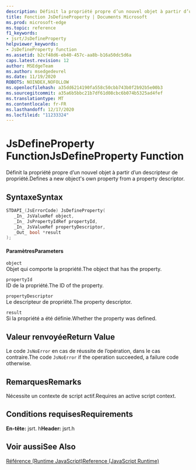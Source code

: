 ```yaml
---
description: Définit la propriété propre d’un nouvel objet à partir d’un descripteur de propriété.
title: Fonction JsDefineProperty | Documents Microsoft
ms.prod: microsoft-edge
ms.topic: reference
f1_keywords:
- jsrt/JsDefineProperty
helpviewer_keywords:
- JsDefineProperty function
ms.assetid: b2cf48d6-eb40-457c-aa8b-b16a50dc5d6a
caps.latest.revision: 12
author: MSEdgeTeam
ms.author: msedgedevrel
ms.date: 11/19/2020
ROBOTS: NOINDEX,NOFOLLOW
ms.openlocfilehash: a35dd6214190fa558c50cbb743b0f2b92b5e00b3
ms.sourcegitcommit: a35a6b5bbc21b7df61d08cbc6b074b5325ad4fef
ms.translationtype: MT
ms.contentlocale: fr-FR
ms.lasthandoff: 12/17/2020
ms.locfileid: "11233324"
---
```

# <span data-ttu-id="7a60f-103">JsDefineProperty Function</span><span class="sxs-lookup"><span data-stu-id="7a60f-103">JsDefineProperty Function</span></span>

<span data-ttu-id="7a60f-104">Définit la propriété propre d’un nouvel objet à partir d’un descripteur de propriété.</span><span class="sxs-lookup"><span data-stu-id="7a60f-104">Defines a new object's own property from a property descriptor.</span></span>  
  
## <span data-ttu-id="7a60f-105">Syntaxe</span><span class="sxs-lookup"><span data-stu-id="7a60f-105">Syntax</span></span>  
  
```cpp  
STDAPI_(JsErrorCode) JsDefineProperty(  
   _In_ JsValueRef object,  
   _In_ JsPropertyIdRef propertyId,  
   _In_ JsValueRef propertyDescriptor,  
   _Out_ bool *result  
);  
```  
  
#### <span data-ttu-id="7a60f-106">Paramètres</span><span class="sxs-lookup"><span data-stu-id="7a60f-106">Parameters</span></span>  
 `object`  
 <span data-ttu-id="7a60f-107">Objet qui comporte la propriété.</span><span class="sxs-lookup"><span data-stu-id="7a60f-107">The object that has the property.</span></span>  
  
 `propertyId`  
 <span data-ttu-id="7a60f-108">ID de la propriété.</span><span class="sxs-lookup"><span data-stu-id="7a60f-108">The ID of the property.</span></span>  
  
 `propertyDescriptor`  
 <span data-ttu-id="7a60f-109">Le descripteur de propriété.</span><span class="sxs-lookup"><span data-stu-id="7a60f-109">The property descriptor.</span></span>  
  
 `result`  
 <span data-ttu-id="7a60f-110">Si la propriété a été définie.</span><span class="sxs-lookup"><span data-stu-id="7a60f-110">Whether the property was defined.</span></span>  
  
## <span data-ttu-id="7a60f-111">Valeur renvoyée</span><span class="sxs-lookup"><span data-stu-id="7a60f-111">Return Value</span></span>  
 <span data-ttu-id="7a60f-112">Le code `JsNoError` en cas de réussite de l’opération, dans le cas contraire.</span><span class="sxs-lookup"><span data-stu-id="7a60f-112">The code `JsNoError` if the operation succeeded, a failure code otherwise.</span></span>  
  
## <span data-ttu-id="7a60f-113">Remarques</span><span class="sxs-lookup"><span data-stu-id="7a60f-113">Remarks</span></span>  
 <span data-ttu-id="7a60f-114">Nécessite un contexte de script actif.</span><span class="sxs-lookup"><span data-stu-id="7a60f-114">Requires an active script context.</span></span>  
  
## <span data-ttu-id="7a60f-115">Conditions requises</span><span class="sxs-lookup"><span data-stu-id="7a60f-115">Requirements</span></span>  
 <span data-ttu-id="7a60f-116">**En-tête:** jsrt. h</span><span class="sxs-lookup"><span data-stu-id="7a60f-116">**Header:** jsrt.h</span></span>  
  
## <span data-ttu-id="7a60f-117">Voir aussi</span><span class="sxs-lookup"><span data-stu-id="7a60f-117">See Also</span></span>  
 [<span data-ttu-id="7a60f-118">Référence (Runtime JavaScript)</span><span class="sxs-lookup"><span data-stu-id="7a60f-118">Reference (JavaScript Runtime)</span></span>](../chakra-hosting/reference-javascript-runtime.md)
